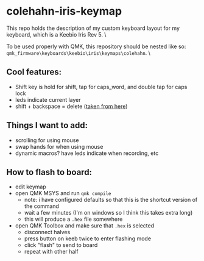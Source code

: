 # colehahn-iris-keymap

This repo holds the description of my custom keyboard layout for my keyboard, which is a Keebio Iris Rev 5. \

To be used properly with QMK, this repository should be nested like so: `qmk_firmware\keyboards\keebio\iris\keymaps\colehahn`. \

## Cool features:

- Shift key is hold for shift, tap for caps_word, and double tap for caps lock
- leds indicate current layer
- shift + backspace = delete ([taken from here](https://github.com/qmk/qmk_firmware/blob/master/docs/feature_advanced_keycodes.md#user-content-shift--backspace-for-delete-idshift-backspace-for-delete))

## Things I want to add:

- scrolling for using mouse
- swap hands for when using mouse
- dynamic macros? have leds indicate when recording, etc

## How to flash to board:

- edit keymap
- open QMK MSYS and run `qmk compile`
  - note: i have configured defaults so that this is the shortcut version of the command
  - wait a few minutes (I'm on windows so I think this takes extra long)
  - this will produce a `.hex` file somewhere
- open QMK Toolbox and make sure that `.hex` is selected
  - disconnect halves
  - press button on keeb twice to enter flashing mode
  - click "flash" to send to board
  - repeat with other half
